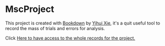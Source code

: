 # MscProject

This project is created with [Bookdown](https://bookdown.org/yihui/bookdown/) by [Yihui Xie](https://twitter.com/xieyihui), it's a quit useful tool to record the mass of trials and errors for analysis.

Click [Here to have access to the whole records for the project. ](https://ludidiya.github.io/MscProject/index.html)
